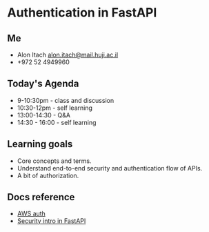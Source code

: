 # Authentication in FastAPI

## Me

- Alon Itach alon.itach@mail.huji.ac.il
- +972 52 4949960

## Today's Agenda

- 9-10:30pm - class and discussion
- 10:30-12pm - self learning
- 13:00-14:30 - Q&A
- 14:30 - 16:00 - self learning

## Learning goals

- Core concepts and terms.
- Understand end-to-end security and authentication flow of APIs.
- A bit of authorization.

## Docs reference

- [AWS auth](https://docs.aws.amazon.com/IAM/latest/UserGuide/intro-structure.html)
- [Security intro in FastAPI](https://fastapi.tiangolo.com/tutorial/security/first-steps/)
